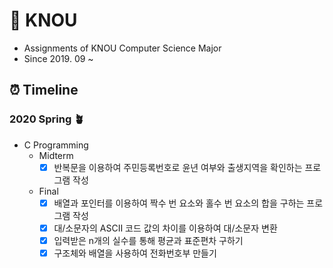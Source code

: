 # 🏫 KNOU
* Assignments of KNOU Computer Science Major
* Since 2019. 09 ~ 

## ⏰ Timeline
### 2020 Spring 🪴
* C Programming
  * Midterm
    - [x] 반복문을 이용하여 주민등록번호로 윤년 여부와 출생지역을 확인하는 프로그램 작성
  * Final
    - [x] 배열과 포인터를 이용하여 짝수 번 요소와 홀수 번 요소의 합을 구하는 프로그램 작성
    - [x] 대/소문자의 ASCII 코드 값의 차이를 이용하여 대/소문자 변환
    - [x] 입력받은 n개의 실수를 통해 평균과 표준편차 구하기
    - [x] 구조체와 배열을 사용하여 전화번호부 만들기

